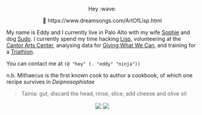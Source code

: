 <p align="center">
  Hey :wave:
</p>

<p align="center">
  💝 https://www.dreamsongs.com/ArtOfLisp.html
</p>
  
My name is Eddy and I currently live in Palo Alto with my wife [Sophie](https://github.com/sophieschau) and dog [Sudo](https://instagram.com/adognamedsudo). I currently spend my time hacking [Lisp](http://www.paulgraham.com/avg.html), volunteering at the [Cantor Arts Center](https://en.wikipedia.org/wiki/Cantor_Arts_Center), analysing data for [Giving What We Can](https://givingwhatwecan.org), and training for a [Triathlon](https://www.svtriclub.org).

You can contact me at `(@ "hey" (. "eddy" "ninja"))`

n.b. Mithaecus is the first known cook to author a cookbook, of which one recipe survives in *Deipnosophistae*

> Tainia: gut, discard the head, rinse, slice; add cheese and olive oil

<p align="center">
  <img align="center" src="https://github-readme-stats.vercel.app/api?username=Mithaecus&show_icons=true&theme=calm" />
  <img align="center" src="https://github-readme-stats.vercel.app/api/top-langs/?username=Mithaecus&theme=calm&hide=css,javascript,html&exclude_repo=mangata-e2e" />
</p>
                                                                                                                                                                                                                                                                                                                                                                                                                                                                                                                              